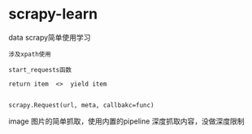 # scrapy-learn

data
    scrapy简单使用学习

    涉及xpath使用

    start_requests函数

    return item  <>  yield item


    scrapy.Request(url, meta, callbakc=func)
    
 image
     图片的简单抓取，使用内置的pipeline
     深度抓取内容，没做深度限制
     
 

